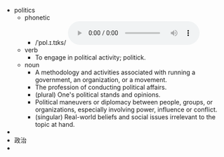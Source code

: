 - politics
	- phonetic
		- /ˈpɒl.ɪ.tɪks/
		  <audio controls><source src="https://api.dictionaryapi.dev/media/pronunciations/en/politics-uk.mp3"></audio>
	- verb
		- To engage in political activity; politick.
	- noun
		- A methodology and activities associated with running a government, an organization, or a movement.
		- The profession of conducting political affairs.
		- (plural) One's political stands and opinions.
		- Political maneuvers or diplomacy between people, groups, or organizations, especially involving power, influence or conflict.
		- (singular) Real-world beliefs and social issues irrelevant to the topic at hand.
-
- 政治
-